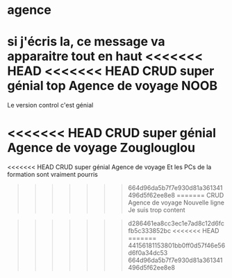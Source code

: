 # agence
si j'écris la, ce message va apparaitre tout en haut
<<<<<<< HEAD
<<<<<<< HEAD
CRUD super génial top Agence de voyage
NOOB
=======
Le version control c'est génial

<<<<<<< HEAD
CRUD super génial Agence de voyage
Zouglouglou 
=======
<<<<<<< HEAD
CRUD super génial Agence de voyage
Et les PCs de la formation sont vraiment pourris
>>>>>>> 664d96da5b7f7e930d81a361341496d5f62ee8e8
=======
CRUD Agence de voyage
Nouvelle ligne
Je suis trop content

>>>>>>> d286461ea8cc3ec1e7ad8c12d6fcfb5c333852bc
<<<<<<< HEAD
=======
>>>>>>> 44156181153801bb0ff0d57f46e56d6f0a34dc53
>>>>>>> 664d96da5b7f7e930d81a361341496d5f62ee8e8
